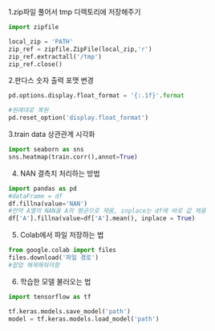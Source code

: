 1.zip파일 풀어서 tmp 디렉토리에 저장해주기

```python
import zipfile

local_zip = 'PATH'
zip_ref = zipfile.ZipFile(local_zip,'r')
zip_ref.extractall('/tmp')
zip_ref.close()
```

2.판다스 숫자 출력 포맷 변경

```python
pd.options.display.float_format = '{:.1f}'.format

#원래대로 복원
pd.reset_option('display.float_format')
```

3.train data 상관관계 시각화

```python
import seaborn as sns
sns.heatmap(train.corr(),annot=True)
```

4. NAN 결측치 처리하는 방법

```python
import pandas as pd
#dataFrame = df
df.fillna(value='NAN')
#만약 A열의 NAN을 A의 평균으로 채움, inplace는 df에 바로 값 채움
df['A'].fillna(value=df['A'].mean(), inplace = True)
```

5. Colab에서 파일 저장하는 법

```python
from google.colab import files
files.download('파일 경로')
#팝업 해제해줘야함
```

6. 학습한 모델 불러오는 법

```python
import tensorflow as tf

tf.keras.models.save_model('path')
model = tf.keras.models.load_model('path')
```
